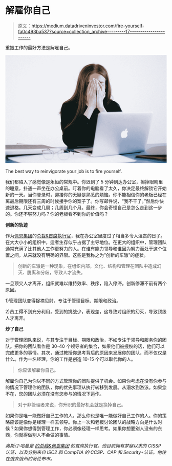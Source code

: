 # 解雇你自己

> 原文：<https://medium.datadriveninvestor.com/fire-yourself-fa0c493ba537?source=collection_archive---------17----------------------->

重振工作的最好方法是解雇自己。

![](img/81b3477adc495108d0f99ac42d8f42fd.png)

The best way to reinvigorate your job is to fire yourself.

我们都陷入了感觉像是永恒的常规中。你迟到了 5 分钟到达办公室，擦掉眼睛里的睡意，扑通一声坐在办公桌前。盯着你的电脑看了太久，你决定最终解锁它开始新的一天。当你登录时，迎接你的无疑是熟悉的烦恼。你不能相信你的老板已经在离最后期限还有三周的时候接手你的案子了。你写邮件说，“我不干了。”然后你快速退格。几天变成几周；几周到几个月。最终，你会奇怪自己是怎么走到这一步的。你还不够努力吗？你的老板看不到你的价值吗？

**创新的轨迹**

作为[佩恩集团](http://www.thepenn.group)的[总裁&首席执行官](https://www.linkedin.com/in/austin-harman-7040199a/)，我在办公室里度过了相当多令人沮丧的日子。在大大小小的组织中，适者生存似乎占据了主导地位。在更大的组织中，管理团队通常充满了比其他人工作更努力的人。在谁有能力领导和谁因为努力而处于这个位置之间，从来就没有明确的界限。这些是我称之为“创新的车辙”的症状。

> 创新的车辙是一种现象，在组织内部，文化、结构和管理在团队中造成幻灭、脱离和分歧，导致人才流失。

一旦顶尖人才离开，组织就难以维持效率、秩序，陷入停滞。创新停滞不前有两个原因。

1)管理团队变得捉襟见肘，专注于管理目标、期限和政治。

2)员工得不到充分利用，受到的挑战少，表现差，这导致对组织的幻灭，导致顶级人才离开。

**炒了自己**

对于管理团队来说，与其专注于目标、期限和政治，不如专注于领导和服务你的团队。把你的团队看作是 30-40 个领导者的集合，如果他们被授权的话，他们可以完成更多的事情。其次，通过教授你思考背后的原因来发展你的团队，而不仅仅是什么。作为一名经理，你的工作是创造 10-15 个可以取代你的人。

> 你应该解雇你自己。

解雇你自己为你以不同的方式管理你的团队提供了机会。如果你考虑在没有你参与的情况下管理你的团队，你的优先事项从执行转移到发展。从溺水到游泳。如果您不在，您的团队必须在没有您参与的情况下运作。

> 对于非管理者来说，你升职的最好机会就是换掉自己。

如果你是唯一能做好自己工作的人，那么你也是唯一能做好自己工作的人。你的策略应该是像你是经理一样去领导。你上一次和老板讨论团队的战略方向是什么时候？如果你想得到管理工作，你必须像经理一样思考。如果你想要别人没有的东西，你就得做别人不会做的事情。

*奥斯汀·哈曼是* [*的总裁&佩恩集团*](https://thepenn.group/about/) *的首席执行官。他目前拥有梦寐以求的 CISSP 认证，以及分别来自 ISC2 和 CompTIA 的 CCSP、CAP 和 Security+认证。他住在俄亥俄州的哥伦布市。*